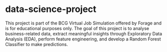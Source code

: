 # data-science-project
This project is part of the BCG Virtual Job Simulation offered by Forage and is for educational purposes only. The goal of this project is to analyse business-related data, extract meaningful insights through Exploratory Data Analysis (EDA), perform feature engineering, and develop a Random Forest Classifier to make predictions.
